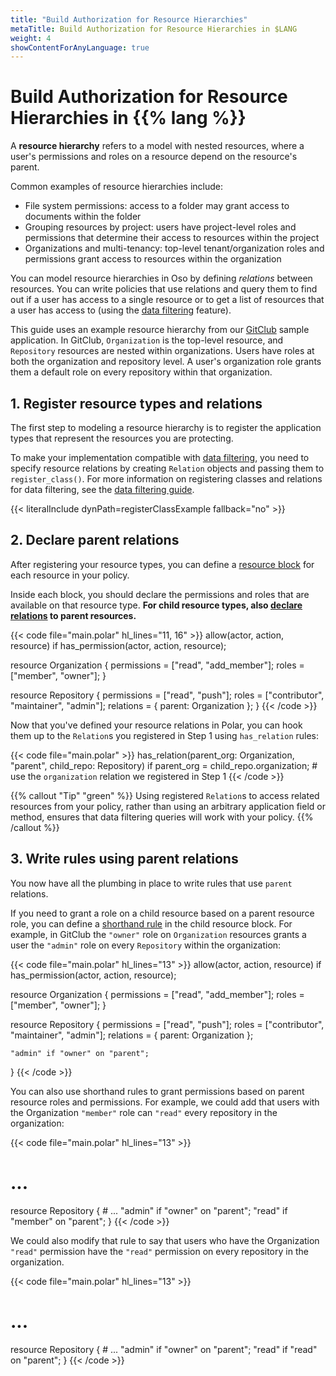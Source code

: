 ```yaml
---
title: "Build Authorization for Resource Hierarchies"
metaTitle: Build Authorization for Resource Hierarchies in $LANG
weight: 4
showContentForAnyLanguage: true
---
```


# Build Authorization for Resource Hierarchies in {{% lang %}}

A **resource hierarchy** refers to a model with nested resources, where a user's permissions and roles on a resource depend on the resource's parent.

Common examples of resource hierarchies include:
- File system permissions: access to a folder may grant access to documents within the folder
- Grouping resources by project: users have project-level roles and permissions that determine their access to resources within the project
- Organizations and multi-tenancy: top-level tenant/organization roles and permissions grant access to resources within the organization


You can model resource hierarchies in Oso by defining *relations* between resources.
You can write policies that use relations and query them to find out if a user has access to a single resource or to get a list of resources that a user has access to (using the [data filtering](guides/data_filtering) feature).

This guide uses an example resource hierarchy from our [GitClub][] sample application.
In GitClub, `Organization` is the top-level resource, and `Repository` resources are nested within organizations.
Users have roles at both the organization and repository level. A user's organization role grants them a default role on every repository within that organization.

[GitClub]: https://github.com/osohq/gitclub

## 1. Register resource types and relations

The first step to modeling a resource hierarchy is to register the application types that represent the resources you are protecting.

To make your implementation compatible with [data filtering](guides/data_filtering), you need to specify resource relations by creating `Relation` objects and passing them to `register_class()`. For more information on registering classes and relations for data filtering, see the [data filtering guide](guides/data_filtering#relations).

<!-- GitClub has three resource types (`Organization`, `Repository`, and `Issue`), which  -->
{{< literalInclude dynPath=registerClassExample
                   fallback="no" >}}

## 2. Declare parent relations

After registering your resource types, you can define a [resource block](reference/polar/polar-syntax#actor-and-resource-blocks) for each resource in your policy.

Inside each block, you should declare the permissions and roles that are available on that resource type.
**For child resource types, also [declare relations](reference/polar/polar-syntax#relation-declarations) to parent resources.**

{{< code file="main.polar" hl_lines="11, 16" >}}
allow(actor, action, resource) if has_permission(actor, action, resource);

resource Organization {
    permissions = ["read", "add_member"];
    roles = ["member", "owner"];
}

resource Repository {
    permissions = ["read", "push"];
    roles = ["contributor", "maintainer", "admin"];
    relations = { parent: Organization };
}
{{< /code >}}

Now that you've defined your resource relations in Polar, you can hook them up to the `Relation`s you registered in Step 1 using `has_relation` rules:

{{< code file="main.polar" >}}
has_relation(parent_org: Organization, "parent", child_repo: Repository) if
    parent_org = child_repo.organization;    # use the `organization` relation we registered in Step 1
{{< /code >}}

{{% callout "Tip" "green" %}}
Using registered `Relation`s to access related resources from your policy, rather than using an arbitrary application field or method, ensures that data filtering queries will work with your policy.
{{% /callout %}}

## 3. Write rules using parent relations

You now have all the plumbing in place to write rules that use `parent` relations.

If you need to grant a role on a child resource based on a parent resource role, you can define a [shorthand rule](reference/polar/polar-syntax#shorthand-rules) in the child resource block. For example, in GitClub the `"owner"` role on `Organization` resources grants a user the `"admin"` role on every `Repository` within the organization:

{{< code file="main.polar" hl_lines="13" >}}
allow(actor, action, resource) if has_permission(actor, action, resource);

resource Organization {
    permissions = ["read", "add_member"];
    roles = ["member", "owner"];
}

resource Repository {
    permissions = ["read", "push"];
    roles = ["contributor", "maintainer", "admin"];
    relations = { parent: Organization };

    "admin" if "owner" on "parent";
}
{{< /code >}}

You can also use shorthand rules to grant permissions based on parent resource roles and permissions.
For example, we could add that users with the Organization `"member"` role can `"read"` every repository in the organization:


{{< code file="main.polar" hl_lines="13" >}}
# ...
resource Repository {
    # ...
    "admin" if "owner" on "parent";
    "read" if "member" on "parent";
}
{{< /code >}}

We could also modify that rule to say that users who have the Organization `"read"` permission have the `"read"` permission on every repository in the organization.

{{< code file="main.polar" hl_lines="13" >}}
# ...
resource Repository {
    # ...
    "admin" if "owner" on "parent";
    "read" if "read" on "parent";
}
{{< /code >}}
